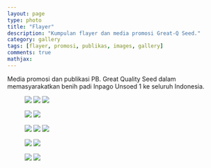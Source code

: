 ```yaml
---
layout: page
type: photo
title: "Flayer"
description: "Kumpulan flayer dan media promosi Great-Q Seed."
category: gallery
tags: [flayer, promosi, publikas, images, gallery]
comments: true
mathjax: 
---
```

Media promosi dan publikasi PB. Great Quality Seed dalam memasyarakatkan benih padi Inpago Unsoed 1 ke seluruh Indonesia.

<figure class="third">
	<a class="image-popup" href="{{ site.url }}/assets/images/flayer/flayer_iu1.jpg"><img src="{{ site.url }}/assets/images/flayer/flayer_iu1.jpg"></a>
	<a class="image-popup" href="{{ site.url }}/assets/images/flayer/flayer_iu12.jpg"><img src="{{ site.url }}/assets/images/flayer/flayer_iu12.jpg"></a>
	<a class="image-popup" href="{{ site.url }}/assets/images/flayer/flayer_iu13.jpg"><img src="{{ site.url }}/assets/images/flayer/flayer_iu13.jpg"></a>
</figure>
<figure class="two">
	<a class="image-popup" href="{{ site.url }}/assets/images/flayer/flayer_iu14.jpg"><img src="{{ site.url }}/assets/images/flayer/flayer_iu14.jpg"></a>
	<a class="image-popup" href="{{ site.url }}/assets/images/flayer/flayer_iu15.jpg"><img src="{{ site.url }}/assets/images/flayer/flayer_iu15.jpg"></a>
</figure>
<figure class="third">
	<a class="image-popup" href="{{ site.url }}/assets/images/flayer/board.jpg"><img src="{{ site.url }}/assets/images/flayer/board.jpg"></a>
	<a class="image-popup" href="{{ site.url }}/assets/images/flayer/board_1.jpg"><img src="{{ site.url }}/assets/images/flayer/board_1.jpg"></a>
	<a class="image-popup" href="{{ site.url }}/assets/images/flayer/board_2.jpg"><img src="{{ site.url }}/assets/images/flayer/board_2.jpg"></a>
</figure>
<figure class="two">
	<a class="image-popup" href="{{ site.url }}/assets/images/flayer/konser.jpg"><img src="{{ site.url }}/assets/images/flayer/konser.jpg"></a>
	<a class="image-popup" href="{{ site.url }}/assets/images/flayer/flayer_3.jpg"><img src="{{ site.url }}/assets/images/flayer/flayer_3.jpg"></a>
</figure>
<figure class="two">
	<a class="image-popup" href="{{ site.url }}/assets/images/flayer/board_iu1.jpg"><img src="{{ site.url }}/assets/images/flayer/board_iu1.jpg"></a>	
	<a class="image-popup" href="{{ site.url }}/assets/images/flayer/flayer_iu1.png"><img src="{{ site.url }}/assets/images/flayer/flayer_iu1.png"></a>
</figure>